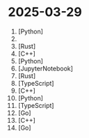 # 2025-03-29

1. [](https://github.comundefined "Collection of awesome LLM apps with AI Agents and RAG using OpenAI, Anthropic, Gemini and opensource models.") [Python]
2. [](https://github.comundefined "A collection of MCP servers.") 
3. [](https://github.comundefined "An open source payments switch written in Rust to make payments fast, reliable and affordable") [Rust]
4. [](https://github.comundefined "Performance instrumentation and tracing for Android, Linux and Chrome (read-only mirror of https://android.googlesource.com/platform/external/perfetto/)") [C++]
5. [](https://github.comundefined "Agno is a lightweight library for building Multimodal Agents. Use it to give LLMs superpowers like memory, knowledge, tools and reasoning.") [Python]
6. [](https://github.comundefined "This repository provides tutorials and implementations for various Generative AI Agent techniques, from basic to advanced. It serves as a comprehensive guide for building intelligent, interactive AI systems.") [JupyterNotebook]
7. [](https://github.comundefined "Rust tool to detect cell site simulators on an orbic mobile hotspot") [Rust]
8. [](https://github.comundefined "Elegant reading of real-time and hottest news") [TypeScript]
9. [](https://github.comundefined "PlayStation 4 emulator for Windows, Linux and macOS written in C++") [C++]
10. [](https://github.comundefined "The fast, Pythonic way to build Model Context Protocol servers 🚀") [Python]
11. [](https://github.comundefined "Deliver web apps with confidence 🚀") [TypeScript]
12. [](https://github.comundefined "The Go language implementation of gRPC. HTTP/2 based RPC") [Go]
13. [](https://github.comundefined "A C++ library for interacting with JSON.") [C++]
14. [](https://github.comundefined "Gogs is a painless self-hosted Git service") [Go]
